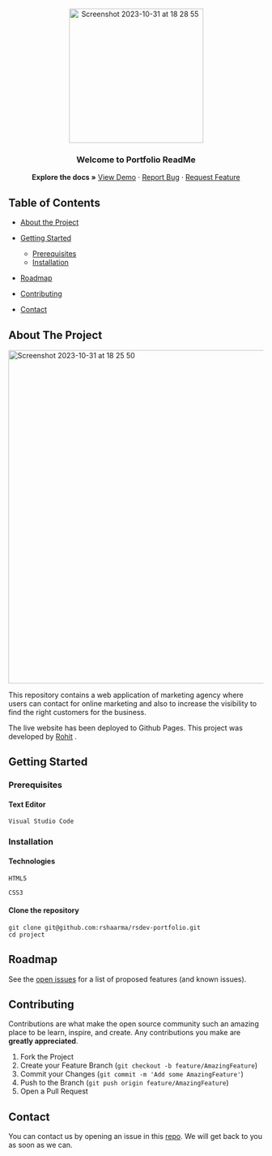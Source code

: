 <br />
<p align="center">
  <a href=" https://rshaarma.github.io/rsdev-portfolio/">
  <img width="265" alt="Screenshot 2023-10-31 at 18 28 55" src="https://github.com/rshaarma/rsdev-portfolio/assets/64362564/7bfd0c03-0a8f-498b-9425-233e5360c286">
  </a>

  <h3 align="center">Welcome to Portfolio ReadMe</h3>

  <p align="center">
    <strong>Explore the docs »</strong>
    <a href="https://github.com/rshaarma/rsdev-portfolio/issues">View Demo</a>
    ·
    <a href="https://github.com/rshaarma/rsdev-portfolio/issues">Report Bug</a>
    ·
    <a href="https://github.com/rshaarma/rsdev-portfolio/issues">Request Feature</a>
  </p>
</p>

<!-- TABLE OF CONTENTS -->

## Table of Contents

- [About the Project](#about-the-project)

- [Getting Started](#getting-started)

  - [Prerequisites](#prerequisites)
  - [Installation](#installation)

- [Roadmap](#roadmap)
- [Contributing](#contributing)
- [Contact](#contact)

## About The Project

<img width="658" alt="Screenshot 2023-10-31 at 18 25 50" src="https://github.com/rshaarma/rsdev-portfolio/assets/64362564/689d3b57-bed1-4dee-ba15-72d3a59bd113">

This repository contains a web application of marketing agency where users can contact for online marketing and also to increase the visibility to find the right customers for the business.

The live website has been deployed to
Github Pages. This project was developed by [Rohit](https://github.com/rshaarma) .

## Getting Started

### Prerequisites

#### Text Editor

```shell
Visual Studio Code
```

### Installation

#### Technologies

```shell
HTML5
```

```shell
CSS3
```

#### Clone the repository

```shell
git clone git@github.com:rshaarma/rsdev-portfolio.git
cd project
```

<!-- ROADMAP -->

## Roadmap

See the [open issues](https://github.com/rshaarma/rsdev-portfolio/issues) for a list of proposed features (and known issues).

<!-- CONTRIBUTING -->

## Contributing

Contributions are what make the open source community such an amazing place to be learn, inspire, and create. Any contributions you make are **greatly appreciated**.

1. Fork the Project
2. Create your Feature Branch (`git checkout -b feature/AmazingFeature`)
3. Commit your Changes (`git commit -m 'Add some AmazingFeature'`)
4. Push to the Branch (`git push origin feature/AmazingFeature`)
5. Open a Pull Request

## Contact

You can contact us by opening an issue in this [repo](https://github.com/rshaarma/rsdev-portfolio/issues). We will get back to you as soon as we can.
